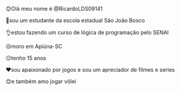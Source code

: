 😊Olá meu nome é @RicardoLDS09141

🫠sou um estudante da escola estadual São João Bosco

👌estou fazendo um curso de lógica de programação pelo SENAI

😒moro em Apiúna-SC

😑tenho 15 anos

❤️sou apaixonado por jogos e sou um apreciador de filmes e series

😊e também amo jogar vôlei 

